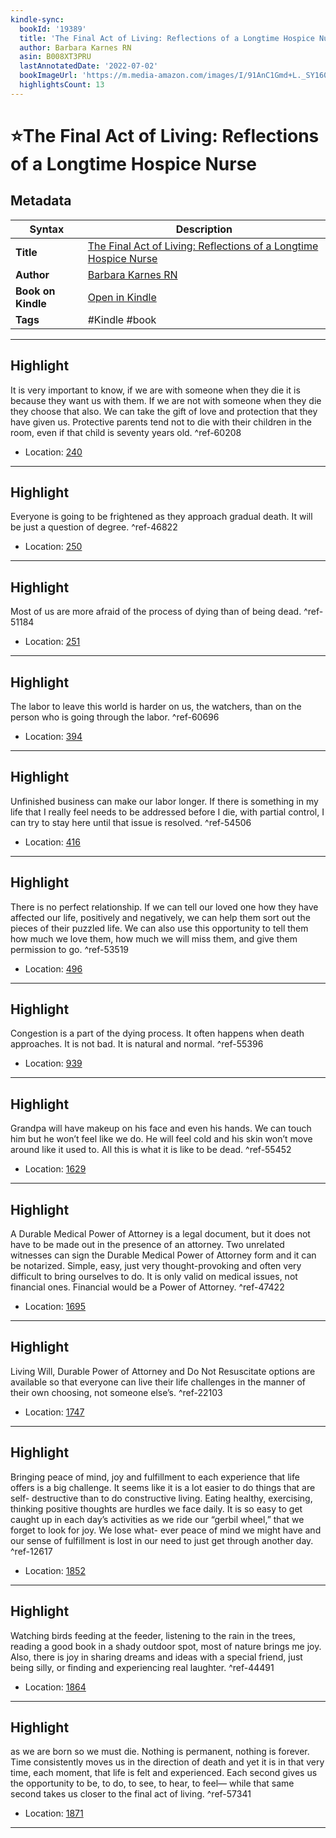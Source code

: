 ```yaml
---
kindle-sync:
  bookId: '19389'
  title: 'The Final Act of Living: Reflections of a Longtime Hospice Nurse'
  author: Barbara Karnes RN
  asin: B008XT3PRU
  lastAnnotatedDate: '2022-07-02'
  bookImageUrl: 'https://m.media-amazon.com/images/I/91AnC1Gmd+L._SY160.jpg'
  highlightsCount: 13
---
```

# ⭐The Final Act of Living: Reflections of a Longtime Hospice Nurse

## Metadata

| Syntax | Description |
| ---------- | ---------- |
| **Title** | [The Final Act of Living: Reflections of a Longtime Hospice Nurse](https://www.amazon.com/dp/B008XT3PRU) |
| **Author** | [Barbara Karnes RN](https://www.amazon.com/Barbara-Karnes-RN/e/B00U3EUHLU/ref=dp_byline_cont_ebooks_1) |
| **Book on Kindle** | <a href="kindle://book?action=open&asin=B008XT3PRU" target="_blank">Open in Kindle</a> |
| **Tags** | #Kindle #book |

---

## Highlight

It is very important to know, if we are with someone when they die it is because they want us with them. If we are not with someone when they die they choose that also. We can take the gift of love and protection that they have given us. Protective parents tend not to die with their children in the room, even if that child is seventy years old. ^ref-60208

- Location: [240](kindle://book?action=open&asin=B008XT3PRU&location=240)

---
## Highlight

Everyone is going to be frightened as they approach gradual death. It will be just a question of degree. ^ref-46822

- Location: [250](kindle://book?action=open&asin=B008XT3PRU&location=250)

---
## Highlight

Most of us are more afraid of the process of dying than of being dead. ^ref-51184

- Location: [251](kindle://book?action=open&asin=B008XT3PRU&location=251)

---
## Highlight

The labor to leave this world is harder on us, the watchers, than on the person who is going through the labor. ^ref-60696

- Location: [394](kindle://book?action=open&asin=B008XT3PRU&location=394)

---
## Highlight

Unfinished business can make our labor longer. If there is something in my life that I really feel needs to be addressed before I die, with partial control, I can try to stay here until that issue is resolved. ^ref-54506

- Location: [416](kindle://book?action=open&asin=B008XT3PRU&location=416)

---
## Highlight

There is no perfect relationship. If we can tell our loved one how they have affected our life, positively and negatively, we can help them sort out the pieces of their puzzled life. We can also use this opportunity to tell them how much we love them, how much we will miss them, and give them permission to go. ^ref-53519

- Location: [496](kindle://book?action=open&asin=B008XT3PRU&location=496)

---
## Highlight

Congestion is a part of the dying process. It often happens when death approaches. It is not bad. It is natural and normal. ^ref-55396

- Location: [939](kindle://book?action=open&asin=B008XT3PRU&location=939)

---
## Highlight

Grandpa will have makeup on his face and even his hands. We can touch him but he won’t feel like we do. He will feel cold and his skin won’t move around like it used to. All this is what it is like to be dead. ^ref-55452

- Location: [1629](kindle://book?action=open&asin=B008XT3PRU&location=1629)

---
## Highlight

A Durable Medical Power of Attorney is a legal document, but it does not have to be made out in the presence of an attorney. Two unrelated witnesses can sign the Durable Medical Power of Attorney form and it can be notarized. Simple, easy, just very thought-provoking and often very difficult to bring ourselves to do. It is only valid on medical issues, not financial ones. Financial would be a Power of Attorney. ^ref-47422

- Location: [1695](kindle://book?action=open&asin=B008XT3PRU&location=1695)

---
## Highlight

Living Will, Durable Power of Attorney and Do Not Resuscitate options are available so that everyone can live their life challenges in the manner of their own choosing, not someone else’s. ^ref-22103

- Location: [1747](kindle://book?action=open&asin=B008XT3PRU&location=1747)

---
## Highlight

Bringing peace of mind, joy and fulfillment to each experience that life offers is a big challenge. It seems like it is a lot easier to do things that are self- destructive than to do constructive living. Eating healthy, exercising, thinking positive thoughts are hurdles we face daily. It is so easy to get caught up in each day’s activities as we ride our “gerbil wheel,” that we forget to look for joy. We lose what- ever peace of mind we might have and our sense of fulfillment is lost in our need to just get through another day. ^ref-12617

- Location: [1852](kindle://book?action=open&asin=B008XT3PRU&location=1852)

---
## Highlight

Watching birds feeding at the feeder, listening to the rain in the trees, reading a good book in a shady outdoor spot, most of nature brings me joy. Also, there is joy in sharing dreams and ideas with a special friend, just being silly, or finding and experiencing real laughter. ^ref-44491

- Location: [1864](kindle://book?action=open&asin=B008XT3PRU&location=1864)

---
## Highlight

as we are born so we must die. Nothing is permanent, nothing is forever. Time consistently moves us in the direction of death and yet it is in that very time, each moment, that life is felt and experienced. Each second gives us the opportunity to be, to do, to see, to hear, to feel— while that same second takes us closer to the final act of living. ^ref-57341

- Location: [1871](kindle://book?action=open&asin=B008XT3PRU&location=1871)

---
